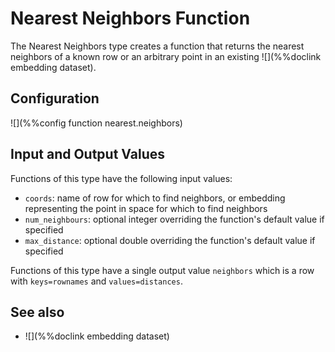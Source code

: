 # Nearest Neighbors Function

The Nearest Neighbors type creates a function that returns the nearest
neighbors of a known row or an arbitrary point 
in an existing ![](%%doclink embedding dataset).

## Configuration

![](%%config function nearest.neighbors)

## Input and Output Values

Functions of this type have the following input values:

* `coords`: name of row for which to find neighbors, or embedding representing the point in space for which to find neighbors
* `num_neighbours`: optional integer overriding the function's default value if specified 
* `max_distance`: optional double overriding the function's default value if specified

Functions of this type have a single output value `neighbors`
which is a row with `keys=rownames` and `values=distances`.

## See also

* ![](%%doclink embedding dataset)

